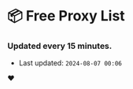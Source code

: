 # :package: Free Proxy List
### Updated every 15 minutes.

- Last updated: `2024-08-07 00:06`

:heart:

